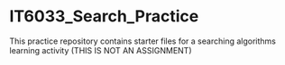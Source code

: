 # IT6033_Search_Practice
This practice repository contains starter files for a searching algorithms learning activity (THIS IS NOT AN ASSIGNMENT)
